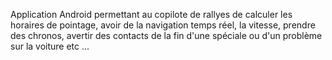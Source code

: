 Application Android permettant au copilote de rallyes de calculer les horaires de pointage, avoir de la navigation temps réel, la vitesse, prendre des chronos, avertir des contacts de la fin d'une spéciale ou d'un problème sur la voiture etc ...